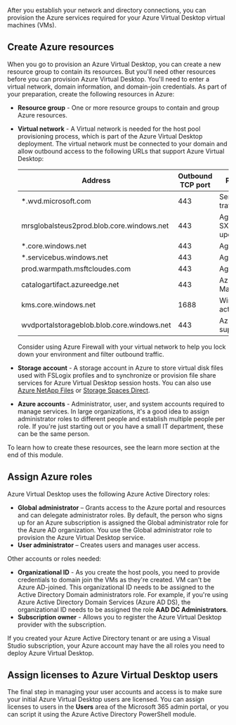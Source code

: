 After you establish your network and directory connections, you can provision the Azure services required for your Azure Virtual Desktop virtual machines (VMs). 

## Create Azure resources

When you go to provision an Azure Virtual Desktop, you can create a new resource group to contain its resources. But you'll need other resources before you can provision Azure Virtual Desktop. You'll need to enter a virtual network, domain information, and domain-join credentials. As part of your preparation, create the following resources in Azure:

- **Resource group** - One or more resource groups to contain and group Azure resources.
- **Virtual network** - A Virtual network is needed for the host pool provisioning process, which is part of the Azure Virtual Desktop deployment. The virtual network must be connected to your domain and allow outbound access to the following URLs that support Azure Virtual Desktop:

  |Address|Outbound TCP port|Purpose|Service Tag|
  |---|---|---|---|
  |*.wvd.microsoft.com|443|Service traffic|WindowsVirtualDesktop|
  |mrsglobalsteus2prod.blob.core.windows.net|443|Agent and SXS stack updates|AzureCloud|
  |*.core.windows.net|443|Agent traffic|AzureCloud|
  |*.servicebus.windows.net|443|Agent traffic|AzureCloud|
  |prod.warmpath.msftcloudes.com|443|Agent traffic|AzureCloud|
  |catalogartifact.azureedge.net|443|Azure Marketplace|AzureCloud|
  |kms.core.windows.net|1688|Windows activation|Internet|
  |wvdportalstorageblob.blob.core.windows.net|443|Azure portal support|AzureCloud|

  Consider using Azure Firewall with your virtual network to help you lock down your environment and filter outbound traffic.

- **Storage account** - A storage account in Azure to store virtual disk files used with FSLogix profiles and to synchronize or provision file share services for Azure Virtual Desktop session hosts. You can also use [Azure NetApp Files](/azure/azure-netapp-files/azure-netapp-files-introduction) or [Storage Spaces Direct](/windows-server/storage/storage-spaces/storage-spaces-direct-overview).
- **Azure accounts** - Administrator, user, and system accounts required to manage services. In large organizations, it's a good idea to assign administrator roles to different people and establish multiple people per role. If you're just starting out or you have a small IT department, these can be the same person.  

To learn how to create these resources, see the learn more section at the end of this module.

## Assign Azure roles

Azure Virtual Desktop uses the following Azure Active Directory roles:

- **Global administrator** – Grants access to the Azure portal and resources and can delegate administrator roles. By default, the person who signs up for an Azure subscription is assigned the Global administrator role for the Azure AD organization. You use the Global administrator role to provision the Azure Virtual Desktop service.
- **User administrator** – Creates users and manages user access.

Other accounts or roles needed:

- **Organizational ID** - As you create the host pools, you need to provide credentials to domain join the VMs as they're created. VM can't be Azure AD-joined. This organizational ID needs to be assigned to the Active Directory Domain administrators role. For example, if you're using Azure Active Directory Domain Services (Azure AD DS), the organizational ID needs to be assigned the role **AAD DC Administrators**.
- **Subscription owner** - Allows you to register the Azure Virtual Desktop provider with the subscription.

If you created your Azure Active Directory tenant or are using a Visual Studio subscription, your Azure account may have the all roles you need to deploy Azure Virtual Desktop.

## Assign licenses to Azure Virtual Desktop users

The final step in managing your user accounts and access is to make sure your initial Azure Virtual Desktop users are licensed. You can assign licenses to users in the **Users** area of the Microsoft 365 admin portal, or you can script it using the Azure Active Directory PowerShell module. 
